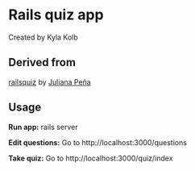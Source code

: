 # Rails quiz app

Created by Kyla Kolb

## Derived from

[railsquiz](https://github.com/limitedmage/railsquiz) by [Juliana Peña](http://julianapena.com)

## Usage

**Run app:**
rails server

**Edit questions:**
Go to http://localhost:3000/questions

**Take quiz:**
Go to http://localhost:3000/quiz/index
